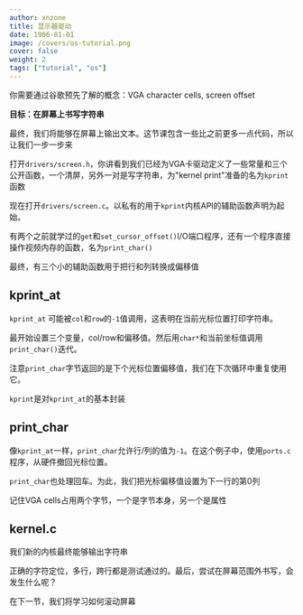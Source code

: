 ```yaml
---
author: xnzone 
title: 显示器驱动
date: 1906-01-01
image: /covers/os-tutorial.png
cover: false 
weight: 2
tags: ["tutorial", "os"]
---
```


你需要通过谷歌预先了解的概念：VGA character cells, screen offset

**目标：在屏幕上书写字符串**

最终，我们将能够在屏幕上输出文本。这节课包含一些比之前更多一点代码，所以让我们一步一步来

打开`drivers/screen.h`，你讲看到我们已经为VGA卡驱动定义了一些常量和三个公开函数，一个清屏，另外一对是写字符串，为"kernel print"准备的名为`kprint`函数

现在打开`drivers/screen.c`。以私有的用于`kprint`内核API的辅助函数声明为起始。

有两个之前就学过的`get`和`set_cursor_offset()`I/O端口程序，还有一个程序直接操作视频内存的函数，名为`print_char()`

最终，有三个小的辅助函数用于把行和列转换成偏移值

## kprint_at

`kprint_at` 可能被`col`和`row`的`-1`值调用，这表明在当前光标位置打印字符串。

最开始设置三个变量，col/row和偏移值。然后用`char*`和当前坐标值调用`print_char()`迭代。

注意`print_char`字节返回的是下个光标位置偏移值，我们在下次循环中重复使用它。

`kprint`是对`kprint_at`的基本封装

## print_char

像`kprint_at`一样，`print_char`允许行/列的值为`-1`。在这个例子中，使用`ports.c`程序，从硬件撤回光标位置。

`print_char`也处理回车。为此，我们把光标偏移值设置为下一行的第0列

记住VGA cells占用两个字节，一个是字节本身，另一个是属性

## kernel.c

我们新的内核最终能够输出字符串

正确的字符定位，多行，跨行都是测试通过的。最后，尝试在屏幕范围外书写，会发生什么呢？

在下一节，我们将学习如何滚动屏幕